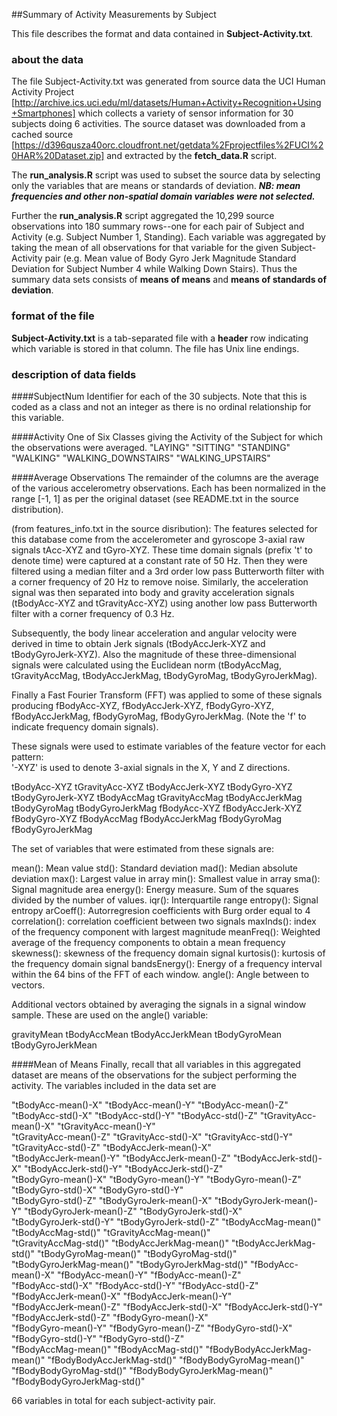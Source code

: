 ##Summary of Activity Measurements by Subject

This file describes the format and data contained in **Subject-Activity.txt**.

### about the data
The file Subject-Activity.txt was generated from source data the UCI Human Activity Project [http://archive.ics.uci.edu/ml/datasets/Human+Activity+Recognition+Using+Smartphones] which collects a variety of sensor information for 30 subjects doing 6 activities.  The source dataset was downloaded from a cached source [https://d396qusza40orc.cloudfront.net/getdata%2Fprojectfiles%2FUCI%20HAR%20Dataset.zip] and extracted by the **fetch_data.R** script.  

The **run_analysis.R** script was used to subset the source data by selecting only the variables that are means or standards of deviation.
***NB: mean frequencies and other non-spatial domain variables were not selected.***

Further the **run_analysis.R** script aggregated the 10,299 source observations into 180 summary rows--one for each pair of Subject and Activity (e.g. Subject Number 1, Standing).  Each variable was aggregated by taking the mean of all observations for that variable for the given Subject-Activity pair (e.g. Mean value of Body Gyro Jerk Magnitude Standard Deviation for Subject Number 4 while Walking Down Stairs).  Thus the summary data sets consists of **means of means** and **means of standards of deviation**.

### format of the file
**Subject-Activity.txt** is a tab-separated file with a **header** row indicating which variable is stored in that column.  The file has Unix line endings.

### description of data fields
####SubjectNum
Identifier for each of the 30 subjects.  Note that this is coded as a class and not an integer as there is no ordinal relationship for this variable.

####Activity
One of Six Classes giving the Activity of the Subject for which the observations were averaged.
"LAYING"             "SITTING"            "STANDING"           "WALKING"            "WALKING_DOWNSTAIRS" "WALKING_UPSTAIRS" 

####Average Observations
The remainder of the columns are the average of the various accelerometry observations.  Each has been normalized in the range [-1, 1] as per the original dataset (see README.txt in the source distribution).

(from features_info.txt in the source disribution):
The features selected for this database come from the accelerometer and gyroscope 3-axial raw signals tAcc-XYZ and tGyro-XYZ. These time domain signals (prefix 't' to denote time) were captured at a constant rate of 50 Hz. Then they were filtered using a median filter and a 3rd order low pass Butterworth filter with a corner frequency of 20 Hz to remove noise. Similarly, the acceleration signal was then separated into body and gravity acceleration signals (tBodyAcc-XYZ and tGravityAcc-XYZ) using another low pass Butterworth filter with a corner frequency of 0.3 Hz. 

Subsequently, the body linear acceleration and angular velocity were derived in time to obtain Jerk signals (tBodyAccJerk-XYZ and tBodyGyroJerk-XYZ). Also the magnitude of these three-dimensional signals were calculated using the Euclidean norm (tBodyAccMag, tGravityAccMag, tBodyAccJerkMag, tBodyGyroMag, tBodyGyroJerkMag). 

Finally a Fast Fourier Transform (FFT) was applied to some of these signals producing fBodyAcc-XYZ, fBodyAccJerk-XYZ, fBodyGyro-XYZ, fBodyAccJerkMag, fBodyGyroMag, fBodyGyroJerkMag. (Note the 'f' to indicate frequency domain signals). 

These signals were used to estimate variables of the feature vector for each pattern:  
'-XYZ' is used to denote 3-axial signals in the X, Y and Z directions.

tBodyAcc-XYZ
tGravityAcc-XYZ
tBodyAccJerk-XYZ
tBodyGyro-XYZ
tBodyGyroJerk-XYZ
tBodyAccMag
tGravityAccMag
tBodyAccJerkMag
tBodyGyroMag
tBodyGyroJerkMag
fBodyAcc-XYZ
fBodyAccJerk-XYZ
fBodyGyro-XYZ
fBodyAccMag
fBodyAccJerkMag
fBodyGyroMag
fBodyGyroJerkMag

The set of variables that were estimated from these signals are: 

mean(): Mean value
std(): Standard deviation
mad(): Median absolute deviation 
max(): Largest value in array
min(): Smallest value in array
sma(): Signal magnitude area
energy(): Energy measure. Sum of the squares divided by the number of values. 
iqr(): Interquartile range 
entropy(): Signal entropy
arCoeff(): Autorregresion coefficients with Burg order equal to 4
correlation(): correlation coefficient between two signals
maxInds(): index of the frequency component with largest magnitude
meanFreq(): Weighted average of the frequency components to obtain a mean frequency
skewness(): skewness of the frequency domain signal 
kurtosis(): kurtosis of the frequency domain signal 
bandsEnergy(): Energy of a frequency interval within the 64 bins of the FFT of each window.
angle(): Angle between to vectors.

Additional vectors obtained by averaging the signals in a signal window sample. These are used on the angle() variable:

gravityMean
tBodyAccMean
tBodyAccJerkMean
tBodyGyroMean
tBodyGyroJerkMean

####Mean of Means
Finally, recall that all variables in this aggregated dataset are means of the observations for the subject performing the activity.  The variables included in the data set are

"tBodyAcc-mean()-X"           "tBodyAcc-mean()-Y"           "tBodyAcc-mean()-Z"          
"tBodyAcc-std()-X"            "tBodyAcc-std()-Y"            "tBodyAcc-std()-Z"            "tGravityAcc-mean()-X"        "tGravityAcc-mean()-Y"       
"tGravityAcc-mean()-Z"        "tGravityAcc-std()-X"         "tGravityAcc-std()-Y"         "tGravityAcc-std()-Z"         "tBodyAccJerk-mean()-X"      
"tBodyAccJerk-mean()-Y"       "tBodyAccJerk-mean()-Z"       "tBodyAccJerk-std()-X"        "tBodyAccJerk-std()-Y"        "tBodyAccJerk-std()-Z"       
"tBodyGyro-mean()-X"          "tBodyGyro-mean()-Y"          "tBodyGyro-mean()-Z"          "tBodyGyro-std()-X"           "tBodyGyro-std()-Y"          
"tBodyGyro-std()-Z"           "tBodyGyroJerk-mean()-X"      "tBodyGyroJerk-mean()-Y"      "tBodyGyroJerk-mean()-Z"      "tBodyGyroJerk-std()-X"      
"tBodyGyroJerk-std()-Y"       "tBodyGyroJerk-std()-Z"       "tBodyAccMag-mean()"          "tBodyAccMag-std()"           "tGravityAccMag-mean()"      
"tGravityAccMag-std()"        "tBodyAccJerkMag-mean()"      "tBodyAccJerkMag-std()"       "tBodyGyroMag-mean()"         "tBodyGyroMag-std()"         
"tBodyGyroJerkMag-mean()"     "tBodyGyroJerkMag-std()"      "fBodyAcc-mean()-X"           "fBodyAcc-mean()-Y"           "fBodyAcc-mean()-Z"          
"fBodyAcc-std()-X"            "fBodyAcc-std()-Y"            "fBodyAcc-std()-Z"            "fBodyAccJerk-mean()-X"       "fBodyAccJerk-mean()-Y"      
"fBodyAccJerk-mean()-Z"       "fBodyAccJerk-std()-X"        "fBodyAccJerk-std()-Y"        "fBodyAccJerk-std()-Z"        "fBodyGyro-mean()-X"         
"fBodyGyro-mean()-Y"          "fBodyGyro-mean()-Z"          "fBodyGyro-std()-X"           "fBodyGyro-std()-Y"           "fBodyGyro-std()-Z"          
"fBodyAccMag-mean()"          "fBodyAccMag-std()"           "fBodyBodyAccJerkMag-mean()"  "fBodyBodyAccJerkMag-std()"   "fBodyBodyGyroMag-mean()"    
"fBodyBodyGyroMag-std()"      "fBodyBodyGyroJerkMag-mean()" "fBodyBodyGyroJerkMag-std()" 

66 variables in total for each subject-activity pair.